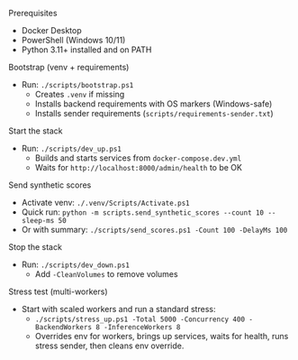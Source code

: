 Prerequisites

- Docker Desktop
- PowerShell (Windows 10/11)
- Python 3.11+ installed and on PATH

Bootstrap (venv + requirements)

- Run: `./scripts/bootstrap.ps1`
  - Creates `.venv` if missing
  - Installs backend requirements with OS markers (Windows-safe)
  - Installs sender requirements (`scripts/requirements-sender.txt`)

Start the stack

- Run: `./scripts/dev_up.ps1`
  - Builds and starts services from `docker-compose.dev.yml`
  - Waits for `http://localhost:8000/admin/health` to be OK

Send synthetic scores

- Activate venv: `./.venv/Scripts/Activate.ps1`
- Quick run: `python -m scripts.send_synthetic_scores --count 10 --sleep-ms 50`
- Or with summary: `./scripts/send_scores.ps1 -Count 100 -DelayMs 100`

Stop the stack

- Run: `./scripts/dev_down.ps1`
  - Add `-CleanVolumes` to remove volumes

Stress test (multi-workers)

- Start with scaled workers and run a standard stress:
  - `./scripts/stress_up.ps1 -Total 5000 -Concurrency 400 -BackendWorkers 8 -InferenceWorkers 8`
  - Overrides env for workers, brings up services, waits for health, runs stress sender, then cleans env override.

